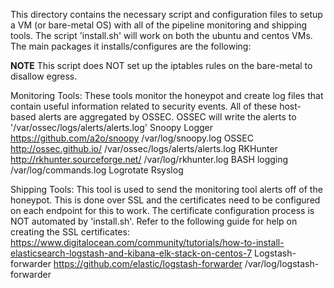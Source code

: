 This directory contains the necessary script and configuration files to 
setup a VM (or bare-metal OS) with all of the pipeline monitoring 
and shipping tools. The script 'install.sh' will work on both the 
ubuntu and centos VMs. The main packages it installs/configures 
are the following:

**NOTE** This script does NOT set up the iptables rules on the bare-metal 
to disallow egress. 

Monitoring Tools:
These tools monitor the honeypot and create log files that contain useful 
information related to security events. All of these host-based alerts 
are aggregated by OSSEC. OSSEC will write the alerts to 
'/var/ossec/logs/alerts/alerts.log'
  Snoopy Logger
    https://github.com/a2o/snoopy
    /var/log/snoopy.log
  OSSEC
    http://ossec.github.io/
    /var/ossec/logs/alerts/alerts.log
  RKHunter
    http://rkhunter.sourceforge.net/
    /var/log/rkhunter.log
  BASH logging
    /var/log/commands.log
  Logrotate
  Rsyslog

Shipping Tools:
This tool is used to send the monitoring tool alerts off of the honeypot. 
This is done over SSL and the certificates need to be configured 
on each endpoint for this to work. The certificate configuration process 
is NOT automated by 'install.sh'. Refer to the following guide for help 
on creating the SSL certificates: https://www.digitalocean.com/community/tutorials/how-to-install-elasticsearch-logstash-and-kibana-elk-stack-on-centos-7
  Logstash-forwarder
    https://github.com/elastic/logstash-forwarder
    /var/log/logstash-forwarder
